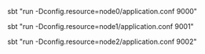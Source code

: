 sbt "run -Dconfig.resource=node0/application.conf 9000"

sbt "run -Dconfig.resource=node1/application.conf 9001"

sbt "run -Dconfig.resource=node2/application.conf 9002"